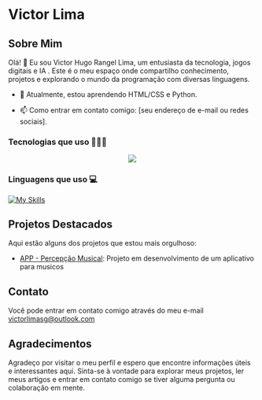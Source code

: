 <h1 style="">Victor Lima</h1>

## Sobre Mim

Olá! 👋 Eu sou Victor Hugo Rangel Lima, um entusiasta da tecnologia, jogos digitais e IA . Este é o meu espaço onde compartilho conhecimento, projetos e explorando o mundo da programação com diversas linguagens.

- 🌱 Atualmente, estou aprendendo HTML/CSS e Python.
<!-- 💼 Trabalho como [sua profissão ou ocupação]. -->
- 📫 Como entrar em contato comigo: [seu endereço de e-mail ou redes sociais].

### Tecnologias que uso 🧑🏻‍💻

<p align="center">
  <a href="https://skillicons.dev">
    <img src="https://skillicons.dev/icons?i=git,linux,discord,vscode,django,github" />
  </a>
</p>

### Linguagens que uso 💻

[![My Skills](https://skillicons.dev/icons?i=py,html,css&theme=light)](https://skillicons.dev)

## Projetos Destacados

Aqui estão alguns dos projetos que estou mais orgulhoso:

- [APP - Percepção Musical](link_do_projeto_1): Projeto em desenvolvimento de um aplicativo para musicos


## Contato

Você pode entrar em contato comigo através do meu e-mail victorlimasg@outlook.com

## Agradecimentos

Agradeço por visitar o meu perfil e espero que encontre informações úteis e interessantes aqui. Sinta-se à vontade para explorar meus projetos, ler meus artigos e entrar em contato comigo se tiver alguma pergunta ou colaboração em mente.



